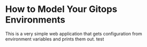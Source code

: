 # How to Model Your Gitops Environments

This is a very simple web application that gets configuration from environment variables and prints them out.
test
 

